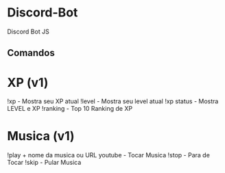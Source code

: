# Discord-Bot
Discord Bot JS


## Comandos

# XP (v1)
!xp - Mostra seu XP atual
!level - Mostra seu level atual
!xp status - Mostra LEVEL e XP
!ranking - Top 10 Ranking de XP


# Musica (v1)

!play + nome da musica ou URL youtube  - Tocar Musica
!stop - Para de Tocar
!skip - Pular Musica
